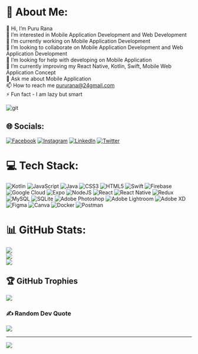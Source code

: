 # 💫 About Me:
👋 Hi, I’m Puru Rana<br> 👀 I’m interested in Mobile Application Development and Web Development<br>🔭 I’m currently working on Mobile Application Development<br>👯 I’m looking to collaborate on Mobile Application Development and Web Application Development<br>🤝 I’m looking for help with developing on Mobile Application<br>🌱 I’m currently improving my React Native, Kotlin, Swift, Mobile Web Application Concept<br>💬 Ask me about Mobile Application<br>📫 How to reach me pururana@24gmail.com  <br>⚡ Fun fact - I am lazy but smart

![git](https://user-images.githubusercontent.com/46606790/181631229-fa6a175d-5b5a-4124-9085-2293e64ed17a.gif) 

## 🌐 Socials:
[![Facebook](https://img.shields.io/badge/Facebook-%231877F2.svg?logo=Facebook&logoColor=white)](https://facebook.com/pururana24@gmail.com) [![Instagram](https://img.shields.io/badge/Instagram-%23E4405F.svg?logo=Instagram&logoColor=white)](https://instagram.com/Gurucaara) [![LinkedIn](https://img.shields.io/badge/LinkedIn-%230077B5.svg?logo=linkedin&logoColor=white)](https://linkedin.com/in/puru-rana/) [![Twitter](https://img.shields.io/badge/Twitter-%231DA1F2.svg?logo=Twitter&logoColor=white)](https://twitter.com/pururana24@gmail.com) 


# 💻 Tech Stack:
![Kotlin](https://img.shields.io/badge/kotlin-%230095D5.svg?style=for-the-badge&logo=kotlin&logoColor=white) ![JavaScript](https://img.shields.io/badge/javascript-%23323330.svg?style=for-the-badge&logo=javascript&logoColor=%23F7DF1E) ![Java](https://img.shields.io/badge/java-%23ED8B00.svg?style=for-the-badge&logo=java&logoColor=white) ![CSS3](https://img.shields.io/badge/css3-%231572B6.svg?style=for-the-badge&logo=css3&logoColor=white) ![HTML5](https://img.shields.io/badge/html5-%23E34F26.svg?style=for-the-badge&logo=html5&logoColor=white) ![Swift](https://img.shields.io/badge/swift-F54A2A?style=for-the-badge&logo=swift&logoColor=white) ![Firebase](https://img.shields.io/badge/firebase-%23039BE5.svg?style=for-the-badge&logo=firebase) ![Google Cloud](https://img.shields.io/badge/Google%20Cloud-%234285F4.svg?style=for-the-badge&logo=google-cloud&logoColor=white) ![Expo](https://img.shields.io/badge/expo-1C1E24?style=for-the-badge&logo=expo&logoColor=#D04A37) ![NodeJS](https://img.shields.io/badge/node.js-6DA55F?style=for-the-badge&logo=node.js&logoColor=white) ![React](https://img.shields.io/badge/react-%2320232a.svg?style=for-the-badge&logo=react&logoColor=%2361DAFB) ![React Native](https://img.shields.io/badge/react_native-%2320232a.svg?style=for-the-badge&logo=react&logoColor=%2361DAFB) ![Redux](https://img.shields.io/badge/redux-%23593d88.svg?style=for-the-badge&logo=redux&logoColor=white) ![MySQL](https://img.shields.io/badge/mysql-%2300f.svg?style=for-the-badge&logo=mysql&logoColor=white) ![SQLite](https://img.shields.io/badge/sqlite-%2307405e.svg?style=for-the-badge&logo=sqlite&logoColor=white) ![Adobe Photoshop](https://img.shields.io/badge/adobephotoshop-%2331A8FF.svg?style=for-the-badge&logo=adobephotoshop&logoColor=white) ![Adobe Lightroom](https://img.shields.io/badge/Adobe%20Lightroom-31A8FF.svg?style=for-the-badge&logo=Adobe%20Lightroom&logoColor=white) ![Adobe XD](https://img.shields.io/badge/Adobe%20XD-470137?style=for-the-badge&logo=Adobe%20XD&logoColor=#FF61F6) 	![Figma](https://img.shields.io/badge/figma-%23F24E1E.svg?style=for-the-badge&logo=figma&logoColor=white) ![Canva](https://img.shields.io/badge/Canva-%2300C4CC.svg?style=for-the-badge&logo=Canva&logoColor=white) ![Docker](https://img.shields.io/badge/docker-%230db7ed.svg?style=for-the-badge&logo=docker&logoColor=white) ![Postman](https://img.shields.io/badge/Postman-FF6C37?style=for-the-badge&logo=postman&logoColor=white)
# 📊 GitHub Stats:
![](https://github-readme-stats.vercel.app/api?username=Puru-Rana&theme=dark&hide_border=true&include_all_commits=true&count_private=true)<br/>
![](https://github-readme-streak-stats.herokuapp.com/?user=Gurucaara&theme=dark&hide_border=true)<br/>
![](https://github-readme-stats.vercel.app/api/top-langs/?username=Puru-Rana&theme=dark&hide_border=true&include_all_commits=true&count_private=true&layout=compact)

## 🏆 GitHub Trophies
![](https://github-profile-trophy.vercel.app/?username=Puru-Rana&theme=onedark&no-frame=false&no-bg=true&margin-w=4)

<!-- ## 🐦 Latest Tweet
[![](https://gtce.itsvg.in/api?username=pururana24@gmail.com)](https://github.com/VishwaGauravIn/github-twitter-card-embed) -->

### ✍️ Random Dev Quote
![](https://quotes-github-readme.vercel.app/api?type=horizontal&theme=dark)

<!-- ### 😂 Random Dev Meme -->
<!-- <img src="https://random-memer.herokuapp.com/" width="512px"/> -->

---
[![](https://visitcount.itsvg.in/api?id=Gurucaara&icon=0&color=0)](https://visitcount.itsvg.in)

<!-- Proudly created with GPRM ( https://gprm.itsvg.in ) -->




<!--Gurucaara/Gurucaara is a ✨ special ✨ repository because its `README.md` (this file) appears on your GitHub profile.
You can click the Preview link to take a look at your changes. -->


